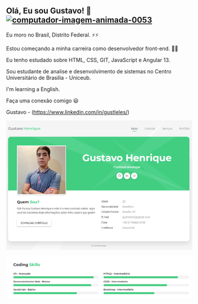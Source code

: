 <h2>Olá, Eu sou Gustavo! 👋 <a href="https://www.imagensanimadas.com/cat-computadores-56.htm"><img src="https://www.imagensanimadas.com/data/media/56/computador-imagem-animada-0053.gif" border="0" alt="computador-imagem-animada-0053" /></a></h2>  

Eu moro no Brasil, Distrito Federal. ⚡⚡

Estou começando a minha carreira como desenvolvedor front-end. 🌱🌱

Eu tenho estudado sobre HTML, CSS, GIT, JavaScript e Angular 13.

Sou estudante de analise e desenvolvimento de sistemas no Centro Universitário de Brasília - Uniceub.

I'm learning a English.

Faça uma conexão comigo  😃

Gustavo - (https://www.linkedin.com/in/gustleles/)

![](portfolio-foto.png)

![](coding-skills.png)


